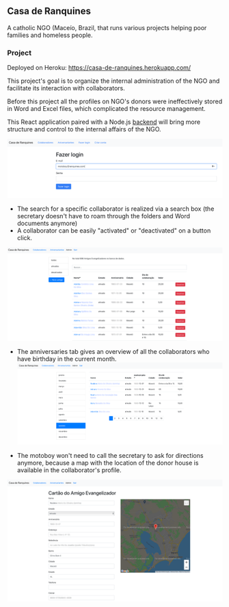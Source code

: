 ## Casa de Ranquines

A catholic NGO (Maceío, Brazil, that runs various projects helping poor families and homeless people.

### Project

Deployed on Heroku: https://casa-de-ranquines.herokuapp.com/

This project's goal is to organize the internal administration of the NGO and facilitate its interaction with collaborators.

Before this project all the profiles on NGO's donors were ineffectively stored in Word and Excel files, which complicated the resource management.

This React application paired with a Node.js [backend](https://github.com/hlnstepanova/casa-de-ranquines-backend) will bring more structure and control to the internal affairs of the NGO.

![description](/final_ui/login.png)

* The search for a specific collaborator is realized via a search box (the secretary doesn't have to roam through the folders and Word documents anymore)
* A collaborator can be easily "activated" or "deactivated" on a button click.

![description](/final_ui/main.png)

* The anniversaries tab gives an overview of all the collaborators who have birthday in the current month.
![description](/final_ui/birthdays.png)

* The motoboy won't need to call the secretary to ask for directions anymore, because a map with the location of the donor house is available in the collaborator's profile.

![description](/final_ui/card.png)
